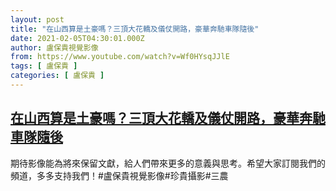 ```yaml
---
layout: post
title: "在山西算是土豪嗎？三頂大花轎及儀仗開路，豪華奔馳車隊隨後"
date: 2021-02-05T04:30:01.000Z
author: 盧保貴視覺影像
from: https://www.youtube.com/watch?v=Wf0HYsqJJlE
tags: [ 盧保貴 ]
categories: [ 盧保貴 ]
---
```

<!--1612499401000-->
[在山西算是土豪嗎？三頂大花轎及儀仗開路，豪華奔馳車隊隨後](https://www.youtube.com/watch?v=Wf0HYsqJJlE)
------

<div>
期待影像能為將來保留文獻，給人們帶來更多的意義與思考。希望大家訂閱我們的頻道，多多支持我們！#盧保貴視覺影像#珍貴攝影#三農
</div>
